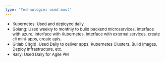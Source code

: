 ```yaml
---
type: "Technologies used most"
---
```


* <font size=2>Kubernetes: Used and deployed daily.</font>
* <font size=2>Golang: Used weekly to monthly to build backend microservices, interface with azure, interface with Kubernetes, interface with external services, create cli mini-apps, create apis.</font>
* <font size=2>Gitlab CI(git): Used Daily to deliver apps, Kubernetes Clusters, Build Images, Deploy Infrastructure, etc.</font>
* <font size=2>Rally: Used Daily for Agile PM</font>

